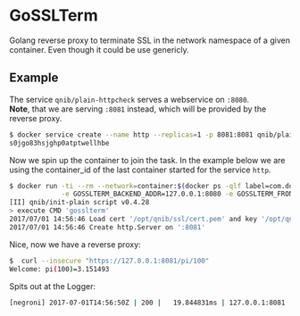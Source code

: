 # GoSSLTerm

Golang reverse proxy to terminate SSL in the network namespace of a given container.
Even though it could be use genericly. 


## Example

The service `qnib/plain-httpcheck` serves a webservice on `:8080`.<br>
**Note**, that we are serving `:8081` instead, which will be provided by the reverse proxy.
```bash
$ docker service create --name http --replicas=1 -p 8081:8081 qnib/plain-httpcheck                                                                                                                      git:(master|●106
s0jgo83hsjghp0atptwellhbe
```

Now we spin up the container to join the task. In the example below we are using the container_id of the last container started for the service `http`.

```bash
$ docker run -ti --rm --network=container:$(docker ps -qlf label=com.docker.swarm.service.name=http) \
             -e GOSSLTERM_BACKEND_ADDR=127.0.0.1:8080 -e GOSSLTERM_FRONTEND_ADDR=:8081 qnib/$(basename ${PWD})
[II] qnib/init-plain script v0.4.28
> execute CMD 'gosslterm'
2017/07/01 14:56:46 Load cert '/opt/qnib/ssl/cert.pem' and key '/opt/qnib/ssl/key.pem'
2017/07/01 14:56:46 Create http.Server on ':8081'
```

Nice, now we have a reverse proxy:

```bash
$  curl --insecure "https://127.0.0.1:8081/pi/100"                                                                                                                                                         git:(master|)
Welcome: pi(100)=3.151493
```

Spits out at the Logger:
```bash
[negroni] 2017-07-01T14:56:50Z | 200 | 	 19.844831ms | 127.0.0.1:8081 | GET /pi
```
